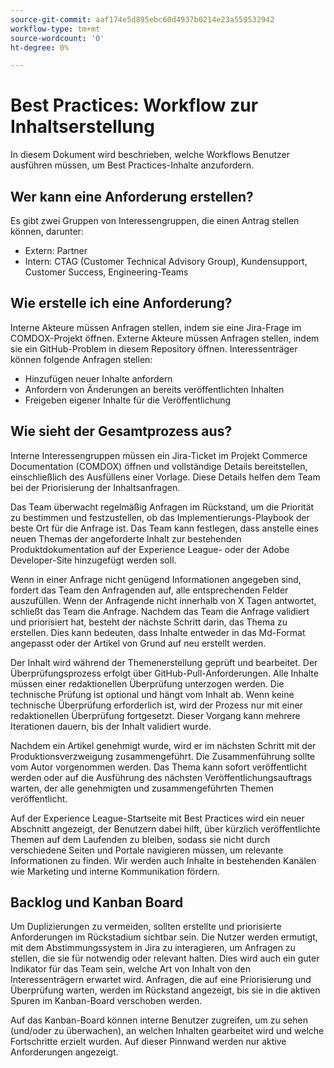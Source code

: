 ```yaml
---
source-git-commit: aaf174e5d895ebc60d4937b0214e23a559532942
workflow-type: tm+mt
source-wordcount: '0'
ht-degree: 0%

---
```

# Best Practices: Workflow zur Inhaltserstellung

In diesem Dokument wird beschrieben, welche Workflows Benutzer ausführen müssen, um Best Practices-Inhalte anzufordern.

## Wer kann eine Anforderung erstellen?

Es gibt zwei Gruppen von Interessengruppen, die einen Antrag stellen können, darunter:

- Extern: Partner
- Intern: CTAG (Customer Technical Advisory Group), Kundensupport, Customer Success, Engineering-Teams

## Wie erstelle ich eine Anforderung?

Interne Akteure müssen Anfragen stellen, indem sie eine Jira-Frage im COMDOX-Projekt öffnen. Externe Akteure müssen Anfragen stellen, indem sie ein GitHub-Problem in diesem Repository öffnen. Interessenträger können folgende Anfragen stellen:

- Hinzufügen neuer Inhalte anfordern
- Anfordern von Änderungen an bereits veröffentlichten Inhalten
- Freigeben eigener Inhalte für die Veröffentlichung

## Wie sieht der Gesamtprozess aus?

Interne Interessengruppen müssen ein Jira-Ticket im Projekt Commerce Documentation (COMDOX) öffnen und vollständige Details bereitstellen, einschließlich des Ausfüllens einer Vorlage. Diese Details helfen dem Team bei der Priorisierung der Inhaltsanfragen.

Das Team überwacht regelmäßig Anfragen im Rückstand, um die Priorität zu bestimmen und festzustellen, ob das Implementierungs-Playbook der beste Ort für die Anfrage ist. Das Team kann festlegen, dass anstelle eines neuen Themas der angeforderte Inhalt zur bestehenden Produktdokumentation auf der Experience League- oder der Adobe Developer-Site hinzugefügt werden soll.

Wenn in einer Anfrage nicht genügend Informationen angegeben sind, fordert das Team den Anfragenden auf, alle entsprechenden Felder auszufüllen. Wenn der Anfragende nicht innerhalb von X Tagen antwortet, schließt das Team die Anfrage.
Nachdem das Team die Anfrage validiert und priorisiert hat, besteht der nächste Schritt darin, das Thema zu erstellen. Dies kann bedeuten, dass Inhalte entweder in das Md-Format angepasst oder der Artikel von Grund auf neu erstellt werden.

Der Inhalt wird während der Themenerstellung geprüft und bearbeitet. Der Überprüfungsprozess erfolgt über GitHub-Pull-Anforderungen. Alle Inhalte müssen einer redaktionellen Überprüfung unterzogen werden. Die technische Prüfung ist optional und hängt vom Inhalt ab. Wenn keine technische Überprüfung erforderlich ist, wird der Prozess nur mit einer redaktionellen Überprüfung fortgesetzt. Dieser Vorgang kann mehrere Iterationen dauern, bis der Inhalt validiert wurde.

Nachdem ein Artikel genehmigt wurde, wird er im nächsten Schritt mit der Produktionsverzweigung zusammengeführt. Die Zusammenführung sollte vom Autor vorgenommen werden. Das Thema kann sofort veröffentlicht werden oder auf die Ausführung des nächsten Veröffentlichungsauftrags warten, der alle genehmigten und zusammengeführten Themen veröffentlicht.

Auf der Experience League-Startseite mit Best Practices wird ein neuer Abschnitt angezeigt, der Benutzern dabei hilft, über kürzlich veröffentlichte Themen auf dem Laufenden zu bleiben, sodass sie nicht durch verschiedene Seiten und Portale navigieren müssen, um relevante Informationen zu finden. Wir werden auch Inhalte in bestehenden Kanälen wie Marketing und interne Kommunikation fördern.

## Backlog und Kanban Board

Um Duplizierungen zu vermeiden, sollten erstellte und priorisierte Anforderungen im Rückstadium sichtbar sein. Die Nutzer werden ermutigt, mit dem Abstimmungssystem in Jira zu interagieren, um Anfragen zu stellen, die sie für notwendig oder relevant halten. Dies wird auch ein guter Indikator für das Team sein, welche Art von Inhalt von den Interessenträgern erwartet wird. Anfragen, die auf eine Priorisierung und Überprüfung warten, werden im Rückstand angezeigt, bis sie in die aktiven Spuren im Kanban-Board verschoben werden.

Auf das Kanban-Board können interne Benutzer zugreifen, um zu sehen (und/oder zu überwachen), an welchen Inhalten gearbeitet wird und welche Fortschritte erzielt wurden. Auf dieser Pinnwand werden nur aktive Anforderungen angezeigt.
